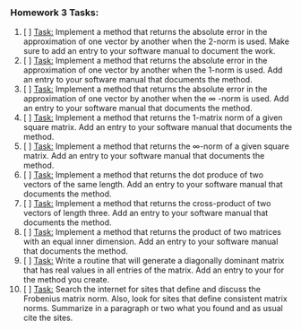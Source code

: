 ### Homework 3 Tasks:

1. [ ] [Task:](1-2normabserr.md)
 Implement a method that returns the absolute error in the approximation of one vector by another when the 2-norm is used. Make sure to add an entry to your software manual to document the work.
2. [ ] [Task:](2-1normabserr.md)
 Implement a method that returns the absolute error in the approximation of one vector by another when the 1-norm is used. Add an entry to your software manual that documents the method.
3. [ ] [Task:](3-infnormabserr.md)
 Implement a method that returns the absolute error in the approximation of one vector by another when the ∞
-norm is used. Add an entry to your software manual that documents the method. 
4. [ ] [Task:](4-VectorAddition.md)
 Implement a method that returns the 1-matrix norm of a given square matrix. Add an entry to your software manual that documents the method. 
5. [ ] [Task:](5-ScalarVectorMultiplication.md)
 Implement a method that returns the ∞-norm of a given square matrix. Add an entry to your software manual that documents the method.
6. [ ] [Task:](6-2Norm.md)
 Implement a method that returns the dot produce of two vectors of the same length. Add an entry to your software manual that documents the method.
7. [ ] [Task:](7-1Norm.md)
 Implement a method that returns the cross-product of two vectors of length three. Add an entry to your software manual that documents the method.
8. [ ] [Task:](8-InfinityNorm.md)
 Implement a method that returns the product of two matrices with an equal inner dimension. Add an entry to your software manual that documents the method.
9. [ ] [Task:](9-SymmetricMatrix.md)
 Write a routine that will generate a diagonally dominant matrix that has real values in all entries of the matrix. Add an entry to your for the method you create.
10. [ ] [Task:](10-MatrixNormDiscussion.md)
 Search the internet for sites that define and discuss the Frobenius matrix norm. Also, look for sites that define consistent matrix norms. Summarize in a paragraph or two what you found and as usual cite the sites.
